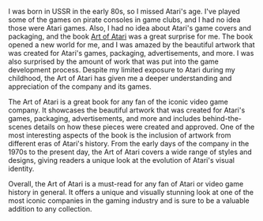 I was born in USSR in the early 80s, so I missed Atari's age. I've played some of the games on pirate consoles in game clubs, and I had no idea those were Atari games. Also, I had no idea about Atari's game covers and packaging, and the book [Art of Atari](http://www.artofatari.com/) was a great surprise for me. The book opened a new world for me, and I was amazed by the beautiful artwork that was created for Atari's games, packaging, advertisements, and more. I was also surprised by the amount of work that was put into the game development process. Despite my limited exposure to Atari during my childhood, the Art of Atari has given me a deeper understanding and appreciation of the company and its games.

The Art of Atari is a great book for any fan of the iconic video game company. It showcases the beautiful artwork that was created for Atari's games, packaging, advertisements, and more and includes behind-the-scenes details on how these pieces were created and approved. One of the most interesting aspects of the book is the inclusion of artwork from different eras of Atari's history. From the early days of the company in the 1970s to the present day, the Art of Atari covers a wide range of styles and designs, giving readers a unique look at the evolution of Atari's visual identity.

Overall, the Art of Atari is a must-read for any fan of Atari or video game history in general. It offers a unique and visually stunning look at one of the most iconic companies in the gaming industry and is sure to be a valuable addition to any collection.